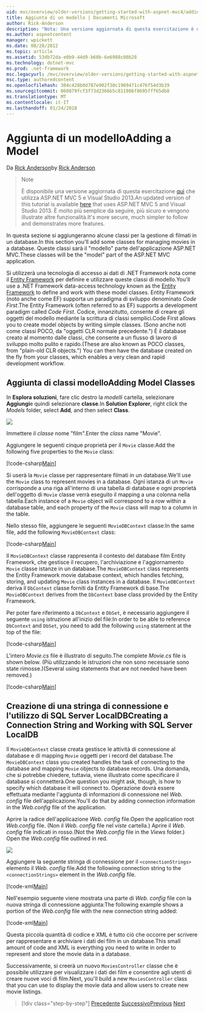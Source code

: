 ```yaml
---
uid: mvc/overview/older-versions/getting-started-with-aspnet-mvc4/adding-a-model
title: Aggiunta di un modello | Documenti Microsoft
author: Rick-Anderson
description: "Nota: Una versione aggiornata di questa esercitazione è disponibile qui che utilizza ASP.NET MVC 5 e Visual Studio 2013. È più sicuro, molto più semplice seguire e demo..."
ms.author: aspnetcontent
manager: wpickett
ms.date: 08/28/2012
ms.topic: article
ms.assetid: 53db72da-e0b9-44d9-b60b-6e6988c00b28
ms.technology: dotnet-mvc
ms.prod: .net-framework
msc.legacyurl: /mvc/overview/older-versions/getting-started-with-aspnet-mvc4/adding-a-model
msc.type: authoredcontent
ms.openlocfilehash: 304c428b0d787e902f30c1989471c476f54d3b39
ms.sourcegitcommit: 060879fcf3f73d2366b5c811986f8695fff65db8
ms.translationtype: MT
ms.contentlocale: it-IT
ms.lasthandoff: 01/24/2018
---
```

<a name="adding-a-model"></a><span data-ttu-id="82b99-104">Aggiunta di un modello</span><span class="sxs-lookup"><span data-stu-id="82b99-104">Adding a Model</span></span>
====================
<span data-ttu-id="82b99-105">Da [Rick Anderson](https://github.com/Rick-Anderson)</span><span class="sxs-lookup"><span data-stu-id="82b99-105">by [Rick Anderson](https://github.com/Rick-Anderson)</span></span>

> > [!NOTE]
> > <span data-ttu-id="82b99-106">È disponibile una versione aggiornata di questa esercitazione [qui](../../getting-started/introduction/getting-started.md) che utilizza ASP.NET MVC 5 e Visual Studio 2013.</span><span class="sxs-lookup"><span data-stu-id="82b99-106">An updated version of this tutorial is available [here](../../getting-started/introduction/getting-started.md) that uses ASP.NET MVC 5 and Visual Studio 2013.</span></span> <span data-ttu-id="82b99-107">È molto più semplice da seguire, più sicuro e vengono illustrate altre funzionalità.</span><span class="sxs-lookup"><span data-stu-id="82b99-107">It's more secure, much simpler to follow and demonstrates more features.</span></span>


<span data-ttu-id="82b99-108">In questa sezione si aggiungeranno alcune classi per la gestione di filmati in un database.</span><span class="sxs-lookup"><span data-stu-id="82b99-108">In this section you'll add some classes for managing movies in a database.</span></span> <span data-ttu-id="82b99-109">Queste classi sarà il &quot;modello&quot; parte dell'applicazione ASP.NET MVC.</span><span class="sxs-lookup"><span data-stu-id="82b99-109">These classes will be the &quot;model&quot; part of the ASP.NET MVC application.</span></span>

<span data-ttu-id="82b99-110">Si utilizzerà una tecnologia di accesso ai dati di .NET Framework nota come il [Entity Framework](https://msdn.microsoft.com/library/bb399572(VS.110).aspx) per definire e utilizzare queste classi di modello.</span><span class="sxs-lookup"><span data-stu-id="82b99-110">You'll use a .NET Framework data-access technology known as the [Entity Framework](https://msdn.microsoft.com/library/bb399572(VS.110).aspx) to define and work with these model classes.</span></span> <span data-ttu-id="82b99-111">Entity Framework (noto anche come EF) supporta un paradigma di sviluppo denominato *Code First*.</span><span class="sxs-lookup"><span data-stu-id="82b99-111">The Entity Framework (often referred to as EF) supports a development paradigm called *Code First*.</span></span> <span data-ttu-id="82b99-112">Codice, innanzitutto, consente di creare gli oggetti del modello mediante la scrittura di classi semplici.</span><span class="sxs-lookup"><span data-stu-id="82b99-112">Code First allows you to create model objects by writing simple classes.</span></span> <span data-ttu-id="82b99-113">(Sono anche noti come classi POCO, da &quot;oggetti CLR normale precedente.&quot;) È il database creato al momento dalle classi, che consente a un flusso di lavoro di sviluppo molto pulito e rapido.</span><span class="sxs-lookup"><span data-stu-id="82b99-113">(These are also known as POCO classes, from &quot;plain-old CLR objects.&quot;) You can then have the database created on the fly from your classes, which enables a very clean and rapid development workflow.</span></span>

## <a name="adding-model-classes"></a><span data-ttu-id="82b99-114">Aggiunta di classi modello</span><span class="sxs-lookup"><span data-stu-id="82b99-114">Adding Model Classes</span></span>

<span data-ttu-id="82b99-115">In **Esplora soluzioni**, fare clic destro la *modelli* cartella, selezionare **Aggiungi**e quindi selezionare **classe**.</span><span class="sxs-lookup"><span data-stu-id="82b99-115">In **Solution Explorer**, right click the *Models* folder, select **Add**, and then select **Class**.</span></span>

![](adding-a-model/_static/image1.png)

<span data-ttu-id="82b99-116">Immettere il *classe* nome &quot;film&quot;.</span><span class="sxs-lookup"><span data-stu-id="82b99-116">Enter the *class* name &quot;Movie&quot;.</span></span>

<span data-ttu-id="82b99-117">Aggiungere le seguenti cinque proprietà per il `Movie` classe:</span><span class="sxs-lookup"><span data-stu-id="82b99-117">Add the following five properties to the `Movie` class:</span></span>

[!code-csharp[Main](adding-a-model/samples/sample1.cs)]

<span data-ttu-id="82b99-118">Si userà la `Movie` classe per rappresentare filmati in un database.</span><span class="sxs-lookup"><span data-stu-id="82b99-118">We'll use the `Movie` class to represent movies in a database.</span></span> <span data-ttu-id="82b99-119">Ogni istanza di un `Movie` corrisponde a una riga all'interno di una tabella di database e ogni proprietà dell'oggetto di `Movie` classe verrà eseguito il mapping a una colonna nella tabella.</span><span class="sxs-lookup"><span data-stu-id="82b99-119">Each instance of a `Movie` object will correspond to a row within a database table, and each property of the `Movie` class will map to a column in the table.</span></span>

<span data-ttu-id="82b99-120">Nello stesso file, aggiungere le seguenti `MovieDBContext` classe:</span><span class="sxs-lookup"><span data-stu-id="82b99-120">In the same file, add the following `MovieDBContext` class:</span></span>

[!code-csharp[Main](adding-a-model/samples/sample2.cs)]

<span data-ttu-id="82b99-121">Il `MovieDBContext` classe rappresenta il contesto del database film Entity Framework, che gestisce il recupero, l'archiviazione e l'aggiornamento `Movie` classe istanze in un database.</span><span class="sxs-lookup"><span data-stu-id="82b99-121">The `MovieDBContext` class represents the Entity Framework movie database context, which handles fetching, storing, and updating `Movie` class instances in a database.</span></span> <span data-ttu-id="82b99-122">Il `MovieDBContext` deriva il `DbContext` classe forniti da Entity Framework di base.</span><span class="sxs-lookup"><span data-stu-id="82b99-122">The `MovieDBContext` derives from the `DbContext` base class provided by the Entity Framework.</span></span>

<span data-ttu-id="82b99-123">Per poter fare riferimento a `DbContext` e `DbSet`, è necessario aggiungere il seguente `using` istruzione all'inizio del file:</span><span class="sxs-lookup"><span data-stu-id="82b99-123">In order to be able to reference `DbContext` and `DbSet`, you need to add the following `using` statement at the top of the file:</span></span>

[!code-csharp[Main](adding-a-model/samples/sample3.cs)]

<span data-ttu-id="82b99-124">L'intero *Movie.cs* file è illustrato di seguito.</span><span class="sxs-lookup"><span data-stu-id="82b99-124">The complete *Movie.cs* file is shown below.</span></span> <span data-ttu-id="82b99-125">(Più utilizzando le istruzioni che non sono necessarie sono state rimosse.)</span><span class="sxs-lookup"><span data-stu-id="82b99-125">(Several using statements that are not needed have been removed.)</span></span>

[!code-csharp[Main](adding-a-model/samples/sample4.cs)]

## <a name="creating-a-connection-string-and-working-with-sql-server-localdb"></a><span data-ttu-id="82b99-126">Creazione di una stringa di connessione e l'utilizzo di SQL Server LocalDB</span><span class="sxs-lookup"><span data-stu-id="82b99-126">Creating a Connection String and Working with SQL Server LocalDB</span></span>

<span data-ttu-id="82b99-127">Il `MovieDBContext` classe creata gestisce le attività di connessione al database e di mapping `Movie` oggetti per i record del database.</span><span class="sxs-lookup"><span data-stu-id="82b99-127">The `MovieDBContext` class you created handles the task of connecting to the database and mapping `Movie` objects to database records.</span></span> <span data-ttu-id="82b99-128">Una domanda, che si potrebbe chiedere, tuttavia, viene illustrato come specificare il database si connetterà.</span><span class="sxs-lookup"><span data-stu-id="82b99-128">One question you might ask, though, is how to specify which database it will connect to.</span></span> <span data-ttu-id="82b99-129">Operazione dovrà essere effettuata mediante l'aggiunta di informazioni di connessione nel *Web. config* file dell'applicazione.</span><span class="sxs-lookup"><span data-stu-id="82b99-129">You'll do that by adding connection information in the *Web.config* file of the application.</span></span>

<span data-ttu-id="82b99-130">Aprire la radice dell'applicazione *Web. config* file.</span><span class="sxs-lookup"><span data-stu-id="82b99-130">Open the application root *Web.config* file.</span></span> <span data-ttu-id="82b99-131">(Non il *Web. config* file nel *viste* cartella.) Aprire il *Web. config* file indicati in rosso.</span><span class="sxs-lookup"><span data-stu-id="82b99-131">(Not the *Web.config* file in the *Views* folder.) Open the *Web.config* file outlined in red.</span></span>

![](adding-a-model/_static/image2.png)

<span data-ttu-id="82b99-132">Aggiungere la seguente stringa di connessione per il `<connectionStrings>` elemento il *Web. config* file.</span><span class="sxs-lookup"><span data-stu-id="82b99-132">Add the following connection string to the `<connectionStrings>` element in the *Web.config* file.</span></span>

[!code-xml[Main](adding-a-model/samples/sample5.xml)]

<span data-ttu-id="82b99-133">Nell'esempio seguente viene mostrata una parte di *Web. config* file con la nuova stringa di connessione aggiunta:</span><span class="sxs-lookup"><span data-stu-id="82b99-133">The following example shows a portion of the *Web.config* file with the new connection string added:</span></span>

[!code-xml[Main](adding-a-model/samples/sample6.xml?highlight=6-9)]

<span data-ttu-id="82b99-134">Questa piccola quantità di codice e XML è tutto ciò che occorre per scrivere per rappresentare e archiviare i dati dei film in un database.</span><span class="sxs-lookup"><span data-stu-id="82b99-134">This small amount of code and XML is everything you need to write in order to represent and store the movie data in a database.</span></span>

<span data-ttu-id="82b99-135">Successivamente, si creerà un nuovo `MoviesController` classe che è possibile utilizzare per visualizzare i dati dei film e consentire agli utenti di creare nuove voci di film.</span><span class="sxs-lookup"><span data-stu-id="82b99-135">Next, you'll build a new `MoviesController` class that you can use to display the movie data and allow users to create new movie listings.</span></span>

>[!div class="step-by-step"]
<span data-ttu-id="82b99-136">[Precedente](adding-a-view.md)
[Successivo](accessing-your-models-data-from-a-controller.md)</span><span class="sxs-lookup"><span data-stu-id="82b99-136">[Previous](adding-a-view.md)
[Next](accessing-your-models-data-from-a-controller.md)</span></span>
